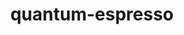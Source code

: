 ---
title: "quantum-espresso"
layout: cache
categories: [package, v0.18.1]
meta: {"versions": ["7.0"], "compilers": ["gcc@=7.3.1"], "oss": ["amzn2"], "platforms": ["linux"], "targets": ["aarch64", "graviton2", "x86_64_v3", "x86_64_v4"], "stacks": ["aws-ahug", "aws-ahug-aarch64", "aws-isc", "aws-isc-aarch64", "root"], "num_specs": 8, "num_specs_by_stack": {"aws-ahug": 2, "root": 8, "aws-isc": 2, "aws-ahug-aarch64": 2, "aws-isc-aarch64": 2}}
spec_details: [{"hash": "5m3we2ceqjwvwh3krvqijl4aowgiyfzc", "compiler": "gcc@=7.3.1", "versions": ["7.0"], "os": "amzn2", "platform": "linux", "target": "x86_64_v4", "variants": ["build_type=RelWithDebInfo", "+cmake", "~elpa", "~environ", "+epw", "~gipaw", "hdf5=none", "~ipo", "~libxc", "+mpi", "~openmp", "+patch", "~qmcpack", "+scalapack"], "stacks": ["aws-ahug", "root"], "size": "-", "tarball": "https://binaries.spack.io/v0.18.1/build_cache/linux-amzn2-x86_64_v4/gcc-7.3.1/quantum-espresso-7.0/linux-amzn2-x86_64_v4-gcc-7.3.1-quantum-espresso-7.0-5m3we2ceqjwvwh3krvqijl4aowgiyfzc.spack"}, {"hash": "vxjtw3uglj62nudegbciztj7yl5fr7qn", "compiler": "gcc@=7.3.1", "versions": ["7.0"], "os": "amzn2", "platform": "linux", "target": "x86_64_v4", "variants": ["build_type=RelWithDebInfo", "+cmake", "~elpa", "~environ", "+epw", "~gipaw", "hdf5=none", "~ipo", "~libxc", "+mpi", "~openmp", "+patch", "~qmcpack", "+scalapack"], "stacks": ["root", "aws-isc"], "size": "-", "tarball": "https://binaries.spack.io/v0.18.1/build_cache/linux-amzn2-x86_64_v4/gcc-7.3.1/quantum-espresso-7.0/linux-amzn2-x86_64_v4-gcc-7.3.1-quantum-espresso-7.0-vxjtw3uglj62nudegbciztj7yl5fr7qn.spack"}, {"hash": "3t25elfwx2xzk47wm4n7b4pxvu6kbxpl", "compiler": "gcc@=7.3.1", "versions": ["7.0"], "os": "amzn2", "platform": "linux", "target": "aarch64", "variants": ["build_type=RelWithDebInfo", "+cmake", "~elpa", "~environ", "+epw", "~gipaw", "hdf5=none", "~ipo", "~libxc", "+mpi", "~openmp", "+patch", "~qmcpack", "+scalapack"], "stacks": ["root", "aws-ahug-aarch64"], "size": "-", "tarball": "https://binaries.spack.io/v0.18.1/build_cache/linux-amzn2-aarch64/gcc-7.3.1/quantum-espresso-7.0/linux-amzn2-aarch64-gcc-7.3.1-quantum-espresso-7.0-3t25elfwx2xzk47wm4n7b4pxvu6kbxpl.spack"}, {"hash": "q4g4usedl5closaifxadesxmszl3yrp4", "compiler": "gcc@=7.3.1", "versions": ["7.0"], "os": "amzn2", "platform": "linux", "target": "aarch64", "variants": ["build_type=RelWithDebInfo", "+cmake", "~elpa", "~environ", "+epw", "~gipaw", "hdf5=none", "~ipo", "~libxc", "+mpi", "~openmp", "+patch", "~qmcpack", "+scalapack"], "stacks": ["aws-isc-aarch64", "root"], "size": "-", "tarball": "https://binaries.spack.io/v0.18.1/build_cache/linux-amzn2-aarch64/gcc-7.3.1/quantum-espresso-7.0/linux-amzn2-aarch64-gcc-7.3.1-quantum-espresso-7.0-q4g4usedl5closaifxadesxmszl3yrp4.spack"}, {"hash": "h7asjlzpqmkxkolpvkxfzogyap5hi7wj", "compiler": "gcc@=7.3.1", "versions": ["7.0"], "os": "amzn2", "platform": "linux", "target": "graviton2", "variants": ["build_type=RelWithDebInfo", "+cmake", "~elpa", "~environ", "+epw", "~gipaw", "hdf5=none", "~ipo", "~libxc", "+mpi", "~openmp", "+patch", "~qmcpack", "+scalapack"], "stacks": ["aws-isc-aarch64", "root"], "size": "-", "tarball": "https://binaries.spack.io/v0.18.1/build_cache/linux-amzn2-graviton2/gcc-7.3.1/quantum-espresso-7.0/linux-amzn2-graviton2-gcc-7.3.1-quantum-espresso-7.0-h7asjlzpqmkxkolpvkxfzogyap5hi7wj.spack"}, {"hash": "p2koaaxfbxj6edo43q5hjvgtpeaedqne", "compiler": "gcc@=7.3.1", "versions": ["7.0"], "os": "amzn2", "platform": "linux", "target": "x86_64_v3", "variants": ["build_type=RelWithDebInfo", "+cmake", "~elpa", "~environ", "+epw", "~gipaw", "hdf5=none", "~ipo", "~libxc", "+mpi", "~openmp", "+patch", "~qmcpack", "+scalapack"], "stacks": ["root", "aws-isc"], "size": "-", "tarball": "https://binaries.spack.io/v0.18.1/build_cache/linux-amzn2-x86_64_v3/gcc-7.3.1/quantum-espresso-7.0/linux-amzn2-x86_64_v3-gcc-7.3.1-quantum-espresso-7.0-p2koaaxfbxj6edo43q5hjvgtpeaedqne.spack"}, {"hash": "5ruzw7kg6fd7gqxwzdzdbz675lqzdm5x", "compiler": "gcc@=7.3.1", "versions": ["7.0"], "os": "amzn2", "platform": "linux", "target": "x86_64_v3", "variants": ["build_type=RelWithDebInfo", "+cmake", "~elpa", "~environ", "+epw", "~gipaw", "hdf5=none", "~ipo", "~libxc", "+mpi", "~openmp", "+patch", "~qmcpack", "+scalapack"], "stacks": ["aws-ahug", "root"], "size": "-", "tarball": "https://binaries.spack.io/v0.18.1/build_cache/linux-amzn2-x86_64_v3/gcc-7.3.1/quantum-espresso-7.0/linux-amzn2-x86_64_v3-gcc-7.3.1-quantum-espresso-7.0-5ruzw7kg6fd7gqxwzdzdbz675lqzdm5x.spack"}, {"hash": "gxy24fyw7wi46twflspqks4usdyvevii", "compiler": "gcc@=7.3.1", "versions": ["7.0"], "os": "amzn2", "platform": "linux", "target": "graviton2", "variants": ["build_type=RelWithDebInfo", "+cmake", "~elpa", "~environ", "+epw", "~gipaw", "hdf5=none", "~ipo", "~libxc", "+mpi", "~openmp", "+patch", "~qmcpack", "+scalapack"], "stacks": ["root", "aws-ahug-aarch64"], "size": "-", "tarball": "https://binaries.spack.io/v0.18.1/build_cache/linux-amzn2-graviton2/gcc-7.3.1/quantum-espresso-7.0/linux-amzn2-graviton2-gcc-7.3.1-quantum-espresso-7.0-gxy24fyw7wi46twflspqks4usdyvevii.spack"}]
---